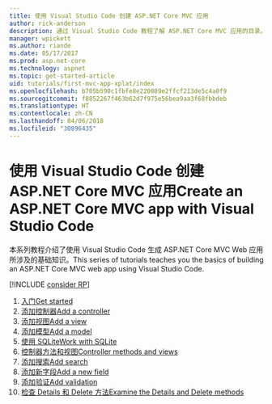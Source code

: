 ```yaml
---
title: 使用 Visual Studio Code 创建 ASP.NET Core MVC 应用
author: rick-anderson
description: 通过 Visual Studio Code 教程了解 ASP.NET Core MVC 应用的目录。
manager: wpickett
ms.author: riande
ms.date: 05/17/2017
ms.prod: asp.net-core
ms.technology: aspnet
ms.topic: get-started-article
uid: tutorials/first-mvc-app-xplat/index
ms.openlocfilehash: b705b590c1fbfe8e220089e2ffcf213de5c4a0f9
ms.sourcegitcommit: f8852267f463b62d7f975e56bea9aa3f68fbbdeb
ms.translationtype: HT
ms.contentlocale: zh-CN
ms.lasthandoff: 04/06/2018
ms.locfileid: "30896435"
---
```

# <a name="create-an-aspnet-core-mvc-app-with-visual-studio-code"></a><span data-ttu-id="81638-103">使用 Visual Studio Code 创建 ASP.NET Core MVC 应用</span><span class="sxs-lookup"><span data-stu-id="81638-103">Create an ASP.NET Core MVC app with Visual Studio Code</span></span>

<span data-ttu-id="81638-104">本系列教程介绍了使用 Visual Studio Code 生成 ASP.NET Core MVC Web 应用所涉及的基础知识。</span><span class="sxs-lookup"><span data-stu-id="81638-104">This series of tutorials teaches you the basics of building an ASP.NET Core MVC web app using Visual Studio Code.</span></span> 

[!INCLUDE [consider RP](../../includes/razor.md)]

1. [<span data-ttu-id="81638-105">入门</span><span class="sxs-lookup"><span data-stu-id="81638-105">Get started</span></span>](xref:tutorials/first-mvc-app-xplat/start-mvc)
1. [<span data-ttu-id="81638-106">添加控制器</span><span class="sxs-lookup"><span data-stu-id="81638-106">Add a controller</span></span>](xref:tutorials/first-mvc-app-xplat/adding-controller)
1. [<span data-ttu-id="81638-107">添加视图</span><span class="sxs-lookup"><span data-stu-id="81638-107">Add a view</span></span>](xref:tutorials/first-mvc-app-xplat/adding-view)
1. [<span data-ttu-id="81638-108">添加模型</span><span class="sxs-lookup"><span data-stu-id="81638-108">Add a model</span></span>](xref:tutorials/first-mvc-app-xplat/adding-model)
1. [<span data-ttu-id="81638-109">使用 SQLite</span><span class="sxs-lookup"><span data-stu-id="81638-109">Work with SQLite</span></span>](xref:tutorials/first-mvc-app-xplat/working-with-sql)
1. [<span data-ttu-id="81638-110">控制器方法和视图</span><span class="sxs-lookup"><span data-stu-id="81638-110">Controller methods and views</span></span>](xref:tutorials/first-mvc-app-xplat/controller-methods-views)
1. [<span data-ttu-id="81638-111">添加搜索</span><span class="sxs-lookup"><span data-stu-id="81638-111">Add search</span></span>](xref:tutorials/first-mvc-app-xplat/search)
1. [<span data-ttu-id="81638-112">添加新字段</span><span class="sxs-lookup"><span data-stu-id="81638-112">Add a new field</span></span>](xref:tutorials/first-mvc-app-xplat/new-field)
1. [<span data-ttu-id="81638-113">添加验证</span><span class="sxs-lookup"><span data-stu-id="81638-113">Add validation</span></span>](xref:tutorials/first-mvc-app-xplat/validation)
1. [<span data-ttu-id="81638-114">检查 Details 和 Delete 方法</span><span class="sxs-lookup"><span data-stu-id="81638-114">Examine the Details and Delete methods</span></span>](xref:tutorials/first-mvc-app/details)
